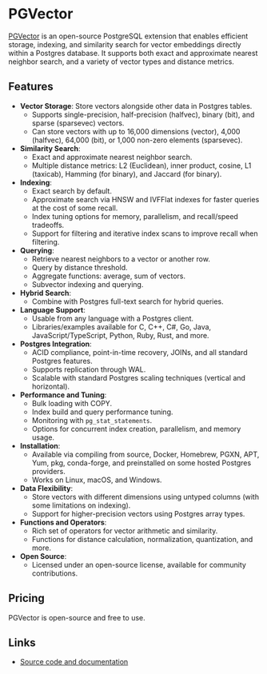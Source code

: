 # PGVector

[PGVector](https://github.com/pgvector/pgvector) is an open-source PostgreSQL extension that enables efficient storage, indexing, and similarity search for vector embeddings directly within a Postgres database. It supports both exact and approximate nearest neighbor search, and a variety of vector types and distance metrics.

## Features

- **Vector Storage**: Store vectors alongside other data in Postgres tables.
  - Supports single-precision, half-precision (halfvec), binary (bit), and sparse (sparsevec) vectors.
  - Can store vectors with up to 16,000 dimensions (vector), 4,000 (halfvec), 64,000 (bit), or 1,000 non-zero elements (sparsevec).
- **Similarity Search**:
  - Exact and approximate nearest neighbor search.
  - Multiple distance metrics: L2 (Euclidean), inner product, cosine, L1 (taxicab), Hamming (for binary), and Jaccard (for binary).
- **Indexing**:
  - Exact search by default.
  - Approximate search via HNSW and IVFFlat indexes for faster queries at the cost of some recall.
  - Index tuning options for memory, parallelism, and recall/speed tradeoffs.
  - Support for filtering and iterative index scans to improve recall when filtering.
- **Querying**:
  - Retrieve nearest neighbors to a vector or another row.
  - Query by distance threshold.
  - Aggregate functions: average, sum of vectors.
  - Subvector indexing and querying.
- **Hybrid Search**:
  - Combine with Postgres full-text search for hybrid queries.
- **Language Support**:
  - Usable from any language with a Postgres client.
  - Libraries/examples available for C, C++, C#, Go, Java, JavaScript/TypeScript, Python, Ruby, Rust, and more.
- **Postgres Integration**:
  - ACID compliance, point-in-time recovery, JOINs, and all standard Postgres features.
  - Supports replication through WAL.
  - Scalable with standard Postgres scaling techniques (vertical and horizontal).
- **Performance and Tuning**:
  - Bulk loading with COPY.
  - Index build and query performance tuning.
  - Monitoring with `pg_stat_statements`.
  - Options for concurrent index creation, parallelism, and memory usage.
- **Installation**:
  - Available via compiling from source, Docker, Homebrew, PGXN, APT, Yum, pkg, conda-forge, and preinstalled on some hosted Postgres providers.
  - Works on Linux, macOS, and Windows.
- **Data Flexibility**:
  - Store vectors with different dimensions using untyped columns (with some limitations on indexing).
  - Support for higher-precision vectors using Postgres array types.
- **Functions and Operators**:
  - Rich set of operators for vector arithmetic and similarity.
  - Functions for distance calculation, normalization, quantization, and more.
- **Open Source**:
  - Licensed under an open-source license, available for community contributions.

## Pricing

PGVector is open-source and free to use.

## Links

- [Source code and documentation](https://github.com/pgvector/pgvector)
